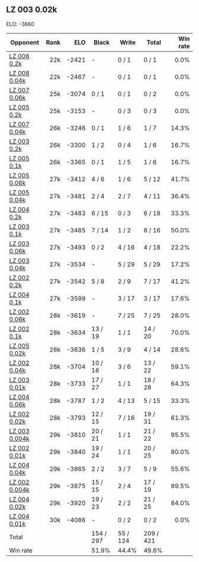 ## LZ 003 0.02k ##

ELO: -3660

Opponent | Rank | ELO | Black | Write | Total | Win rate
---------|-----:|----:|-------|-------|-------|-------:
[LZ 006 0.2k](LZ%20006%200.2k.md) | 22k | -2421 | - | 0 / 1 | 0 / 1 | 0.0%
[LZ 008 0.04k](LZ%20008%200.04k.md) | 22k | -2467 | - | 0 / 1 | 0 / 1 | 0.0%
[LZ 007 0.06k](LZ%20007%200.06k.md) | 25k | -3074 | 0 / 1 | 0 / 1 | 0 / 2 | 0.0%
[LZ 005 0.2k](LZ%20005%200.2k.md) | 25k | -3153 | - | 0 / 3 | 0 / 3 | 0.0%
[LZ 007 0.04k](LZ%20007%200.04k.md) | 26k | -3246 | 0 / 1 | 1 / 6 | 1 / 7 | 14.3%
[LZ 003 0.2k](LZ%20003%200.2k.md) | 26k | -3300 | 1 / 2 | 0 / 4 | 1 / 6 | 16.7%
[LZ 005 0.1k](LZ%20005%200.1k.md) | 26k | -3365 | 0 / 1 | 1 / 5 | 1 / 6 | 16.7%
[LZ 005 0.06k](LZ%20005%200.06k.md) | 27k | -3412 | 4 / 6 | 1 / 6 | 5 / 12 | 41.7%
[LZ 005 0.04k](LZ%20005%200.04k.md) | 27k | -3481 | 2 / 4 | 2 / 7 | 4 / 11 | 36.4%
[LZ 004 0.2k](LZ%20004%200.2k.md) | 27k | -3483 | 6 / 15 | 0 / 3 | 6 / 18 | 33.3%
[LZ 003 0.1k](LZ%20003%200.1k.md) | 27k | -3485 | 7 / 14 | 1 / 2 | 8 / 16 | 50.0%
[LZ 003 0.06k](LZ%20003%200.06k.md) | 27k | -3493 | 0 / 2 | 4 / 16 | 4 / 18 | 22.2%
[LZ 003 0.04k](LZ%20003%200.04k.md) | 27k | -3534 | - | 5 / 29 | 5 / 29 | 17.2%
[LZ 002 0.2k](LZ%20002%200.2k.md) | 27k | -3542 | 5 / 8 | 2 / 9 | 7 / 17 | 41.2%
[LZ 004 0.1k](LZ%20004%200.1k.md) | 27k | -3599 | - | 3 / 17 | 3 / 17 | 17.6%
[LZ 002 0.06k](LZ%20002%200.06k.md) | 28k | -3619 | - | 7 / 25 | 7 / 25 | 28.0%
[LZ 002 0.1k](LZ%20002%200.1k.md) | 28k | -3634 | 13 / 19 | 1 / 1 | 14 / 20 | 70.0%
[LZ 005 0.02k](LZ%20005%200.02k.md) | 28k | -3636 | 1 / 5 | 3 / 9 | 4 / 14 | 28.6%
[LZ 002 0.04k](LZ%20002%200.04k.md) | 28k | -3704 | 10 / 16 | 3 / 6 | 13 / 22 | 59.1%
[LZ 003 0.01k](LZ%20003%200.01k.md) | 28k | -3733 | 17 / 27 | 1 / 1 | 18 / 28 | 64.3%
[LZ 004 0.06k](LZ%20004%200.06k.md) | 28k | -3787 | 1 / 2 | 4 / 13 | 5 / 15 | 33.3%
[LZ 002 0.02k](LZ%20002%200.02k.md) | 28k | -3793 | 12 / 15 | 7 / 16 | 19 / 31 | 61.3%
[LZ 003 0.004k](LZ%20003%200.004k.md) | 29k | -3810 | 20 / 21 | 1 / 1 | 21 / 22 | 95.5%
[LZ 002 0.01k](LZ%20002%200.01k.md) | 29k | -3840 | 19 / 24 | 1 / 1 | 20 / 25 | 80.0%
[LZ 004 0.04k](LZ%20004%200.04k.md) | 29k | -3865 | 2 / 2 | 3 / 7 | 5 / 9 | 55.6%
[LZ 002 0.004k](LZ%20002%200.004k.md) | 29k | -3875 | 15 / 15 | 2 / 4 | 17 / 19 | 89.5%
[LZ 004 0.02k](LZ%20004%200.02k.md) | 29k | -3920 | 19 / 23 | 2 / 2 | 21 / 25 | 84.0%
[LZ 004 0.01k](LZ%20004%200.01k.md) | 30k | -4086 | - | 0 / 2 | 0 / 2 | 0.0%
Total | | | 154 / 297 | 55 / 124 | 209 / 421 | 
Win rate| | | 51.9% | 44.4% | 49.6% | 
